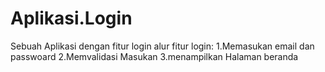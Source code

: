 # Aplikasi.Login
Sebuah Aplikasi dengan fitur login
 alur fitur login:
 1.Memasukan email dan passwoard
 2.Memvalidasi Masukan
 3.menampilkan Halaman beranda
